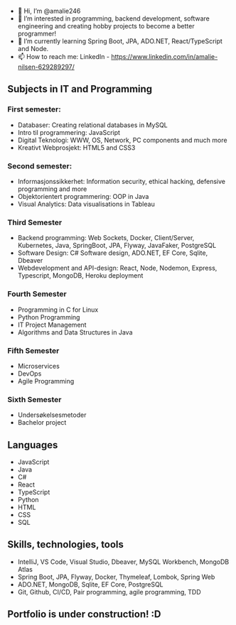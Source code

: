 - 👋 Hi, I’m @amalie246
- 👀 I’m interested in programming, backend development, software engineering and creating hobby projects to become a better programmer!
- 🌱 I’m currently learning Spring Boot, JPA, ADO.NET, React/TypeScript and Node.
- 📫 How to reach me: LinkedIn - https://www.linkedin.com/in/amalie-nilsen-629289297/

<!---
amalie246/amalie246 is a ✨ special ✨ repository because its `README.md` (this file) appears on your GitHub profile.
You can click the Preview link to take a look at your changes.
--->

## Subjects in IT and Programming

### First semester:
- Databaser: Creating relational databases in MySQL
- Intro til programmering: JavaScript
- Digital Teknologi: WWW, OS, Network, PC components and much more
- Kreativt Webprosjekt: HTML5 and CSS3

### Second semester:
- Informasjonssikkerhet: Information security, ethical hacking, defensive programming and more
- Objektorientert programmering: OOP in Java
- Visual Analytics: Data visualisations in Tableau

### Third Semester
- Backend programming: Web Sockets, Docker, Client/Server, Kubernetes, Java, SpringBoot, JPA, Flyway, JavaFaker, PostgreSQL
- Software Design: C# Software design, ADO.NET, EF Core, Sqlite, Dbeaver
- Webdevelopment and API-design: React, Node, Nodemon, Express, Typescript, MongoDB, Heroku deployment

### Fourth Semester
- Programming in C for Linux
- Python Programming
- IT Project Management
- Algorithms and Data Structures in Java

### Fifth Semester
- Microservices
- DevOps
- Agile Programming

### Sixth Semester
- Undersøkelsesmetoder
- Bachelor project


## Languages
- JavaScript
- Java
- C#
- React
- TypeScript
- Python
- HTML
- CSS
- SQL

## Skills, technologies, tools
- IntelliJ, VS Code, Visual Studio, Dbeaver, MySQL Workbench, MongoDB Atlas
- Spring Boot, JPA, Flyway, Docker, Thymeleaf, Lombok, Spring Web
- ADO.NET, MongoDB, Sqlite, EF Core, PostgreSQL
- Git, Github, CI/CD, Pair programming, agile programming, TDD

## Portfolio is under construction! :D
